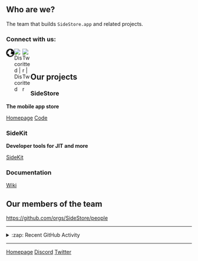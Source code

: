 <!-- 
Docs: How to use GitHub README and actions to auto-generate embedded content.
https://github.com/anuraghazra/github-readme-stats
https://www.youtube.com/watch?v=n6d4KHSKqGk
https://github.com/rahuldkjain/github-profile-readme-generator
 -->

## Who are we?

The team that builds `SideStore.app` and related projects.

### Connect with us:

<!--
[![Website](https://img.shields.io/website?label=sidestore.io&style=for-the-badge&url=https://sidestore.io)](https://sidestore.io)
[![Twitter Follow](https://img.shields.io/twitter/follow/sidestore_io?color=1DA1F2&logo=twitter&style=for-the-badge)](https://twitter.com/intent/follow?original_referer=https%3A%2F%2Fgithub.com%2Fsidestore&screen_name=sidestore)
[![GitHub Followers](https://img.shields.io/github/followers/sidestore?style=for-the-badge)]()
[![GitHub Sponsors](https://img.shields.io/github/sponsors/sidestore?style=for-the-badge
)]() 
-->

[<img align="left" alt="sidestore.io" width="22px" src="https://raw.githubusercontent.com/iconic/open-iconic/master/svg/globe.svg" />][website]
[<img align="left" alt="Discord | Discord" width="22px" src="https://cdn.jsdelivr.net/npm/simple-icons@v3/icons/discord.svg" />][discord]
[<img align="left" alt="Twitter | Twitter" width="22px" src="https://cdn.jsdelivr.net/npm/simple-icons@v3/icons/twitter.svg" />][twitter]

<br />
<br />

## Our projects

### SideStore

__The mobile app store__

[Homepage][website]
[Code][git.sidestore]

### SideKit

__Developer tools for JIT and more__

[SideKit][git.sidekit]

### Documentation

[Wiki][wiki]

## Our members of the team

https://github.com/orgs/SideStore/people

---

<details>
  <summary>:zap: Recent GitHub Activity</summary>

<!--START_SECTION:activity-->
1. 💪 Opened PR [#2](https://github.com/SideStore/em_proxy/pull/2) in [SideStore/em_proxy](https://github.com/SideStore/em_proxy)
2. 💪 Opened PR [#8](https://github.com/SideStore/minimuxer/pull/8) in [SideStore/minimuxer](https://github.com/SideStore/minimuxer)
3. 🗣 Commented on [#1](https://github.com/SideStore/iMobileDevice.swift/issues/1) in [SideStore/iMobileDevice.swift](https://github.com/SideStore/iMobileDevice.swift)
4. ❗️ Closed issue [#1](https://github.com/SideStore/iMobileDevice.swift/issues/1) in [SideStore/iMobileDevice.swift](https://github.com/SideStore/iMobileDevice.swift)
5. ❗️ Opened issue [#699](https://github.com/SideStore/SideStore/issues/699) in [SideStore/SideStore](https://github.com/SideStore/SideStore)
6. 🗣 Commented on [#692](https://github.com/SideStore/SideStore/issues/692) in [SideStore/SideStore](https://github.com/SideStore/SideStore)
7. 🗣 Commented on [#692](https://github.com/SideStore/SideStore/issues/692) in [SideStore/SideStore](https://github.com/SideStore/SideStore)
8. ❗️ Opened issue [#698](https://github.com/SideStore/SideStore/issues/698) in [SideStore/SideStore](https://github.com/SideStore/SideStore)
9. ❗️ Opened issue [#697](https://github.com/SideStore/SideStore/issues/697) in [SideStore/SideStore](https://github.com/SideStore/SideStore)
10. ❗️ Closed issue [#692](https://github.com/SideStore/SideStore/issues/692) in [SideStore/SideStore](https://github.com/SideStore/SideStore)
11. 🗣 Commented on [#695](https://github.com/SideStore/SideStore/issues/695) in [SideStore/SideStore](https://github.com/SideStore/SideStore)
12. ❗️ Closed issue [#695](https://github.com/SideStore/SideStore/issues/695) in [SideStore/SideStore](https://github.com/SideStore/SideStore)
13. 🗣 Commented on [#695](https://github.com/SideStore/SideStore/issues/695) in [SideStore/SideStore](https://github.com/SideStore/SideStore)
14. 🗣 Commented on [#696](https://github.com/SideStore/SideStore/issues/696) in [SideStore/SideStore](https://github.com/SideStore/SideStore)
15. 🗣 Commented on [#692](https://github.com/SideStore/SideStore/issues/692) in [SideStore/SideStore](https://github.com/SideStore/SideStore)
16. 🗣 Commented on [#692](https://github.com/SideStore/SideStore/issues/692) in [SideStore/SideStore](https://github.com/SideStore/SideStore)
17. 🗣 Commented on [#692](https://github.com/SideStore/SideStore/issues/692) in [SideStore/SideStore](https://github.com/SideStore/SideStore)
18. 🗣 Commented on [#692](https://github.com/SideStore/SideStore/issues/692) in [SideStore/SideStore](https://github.com/SideStore/SideStore)
19. 🗣 Commented on [#692](https://github.com/SideStore/SideStore/issues/692) in [SideStore/SideStore](https://github.com/SideStore/SideStore)
20. 🗣 Commented on [#695](https://github.com/SideStore/SideStore/issues/695) in [SideStore/SideStore](https://github.com/SideStore/SideStore)
<!--END_SECTION:activity-->

</details>

---

[Homepage][patreon] [Discord][discord] [Twitter][twitter]

<!--
- [Patreon][patreon]
- [OpenCollective][opencollective]
- [YouTube][youtube]
-->

[website]: https://sidestore.io
[wiki]: https://wiki.sidestore.io
[twitter]: https://twitter.com/sidestore_io
[discord]: https://discord.gg/sidestore-949183273383395328
[youtube]: https://youtube.com/TODO
[patreon]: https://www.patreon.com/SideStore
[opencollective]: https://opencollective.com/TODO
[git.sidestore]: https://github.com/SideStore/SideStore/
[git.sidekit]: https://github.com/SideStore/SideKit

